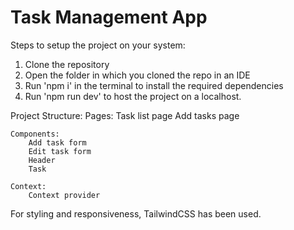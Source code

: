 # Task Management App

Steps to setup the project on your system:
1. Clone the repository
2. Open the folder in which you cloned the repo in an IDE
3. Run 'npm i' in the terminal to install the required dependencies
4. Run 'npm run dev' to host the project on a localhost.

Project Structure:
    Pages:
        Task list page
        Add tasks page

    Components:
        Add task form
        Edit task form
        Header
        Task
    
    Context:
        Context provider

For styling and responsiveness, TailwindCSS has been used.

